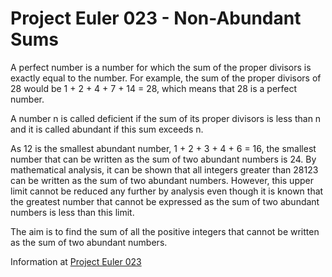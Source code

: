 # Project Euler 023 - Non-Abundant Sums

A perfect number is a number for which the sum of the proper divisors is exactly equal to the number.  For example, the sum of the proper divisors of 28 would be 1 + 2 + 4 + 7 + 14 = 28, which means that 28 is a perfect number.

A number n is called deficient if the sum of its proper divisors is less than n and it is called abundant if this sum exceeds n.

As 12 is the smallest abundant number, 1 + 2 + 3 + 4 + 6 = 16, the smallest number that can be written as the sum of two abundant numbers is 24.  By mathematical analysis, it can be shown that all integers greater than 28123 can be written as the sum of two abundant numbers.  However, this upper limit cannot be reduced any further by analysis even though it is known that the greatest number that cannot be expressed as the sum of two abundant numbers is less than this limit.

The aim is to find the sum of all the positive integers that cannot be written as the sum of two abundant numbers.

Information at [Project Euler 023](https://projecteuler.net/problem=23)